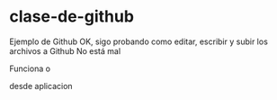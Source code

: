 clase-de-github
===============
Ejemplo de Github
OK, sigo probando como editar, escribir y subir los archivos a Github
No está mal

Funciona o

desde aplicacion

